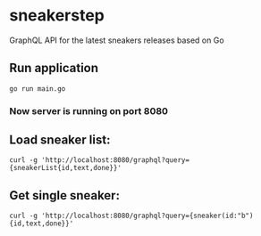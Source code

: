 # sneakerstep

GraphQL API for the latest sneakers releases based on Go

## Run application
```
go run main.go
```

### Now server is running on port 8080

## Load sneaker list: 
```
curl -g 'http://localhost:8080/graphql?query={sneakerList{id,text,done}}'
```

## Get single sneaker: 
```
curl -g 'http://localhost:8080/graphql?query={sneaker(id:"b"){id,text,done}}'
```

